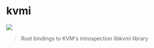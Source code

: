 # kvmi

![](https://github.com/Wenzel/kvmi/workflows/Build/badge.svg)

> Rust bindings to KVM's introspection libkvmi library
